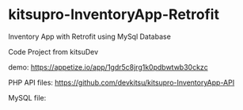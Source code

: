 # kitsupro-InventoryApp-Retrofit
  Inventory App with Retrofit using MySql Database
  
  Code Project from kitsuDev
  
  demo: https://appetize.io/app/1gdr5c8jrg1k0pdbwtwb30ckzc 
  
  PHP API files: https://github.com/devkitsu/kitsupro-InventoryApp-API
  
  MySQL file: 
